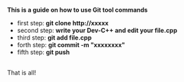  **This is a guide on how to use Git tool commands**
 <br>
  * first step: **git clone http://xxxxx**
  * second step: **write your Dev-C++ and edit your file.cpp**
  * third step: **git add file.cpp**
  * forth step: **git commit -m "xxxxxxxx"**
  * fifth step: **git push**
<br>
That is all!

